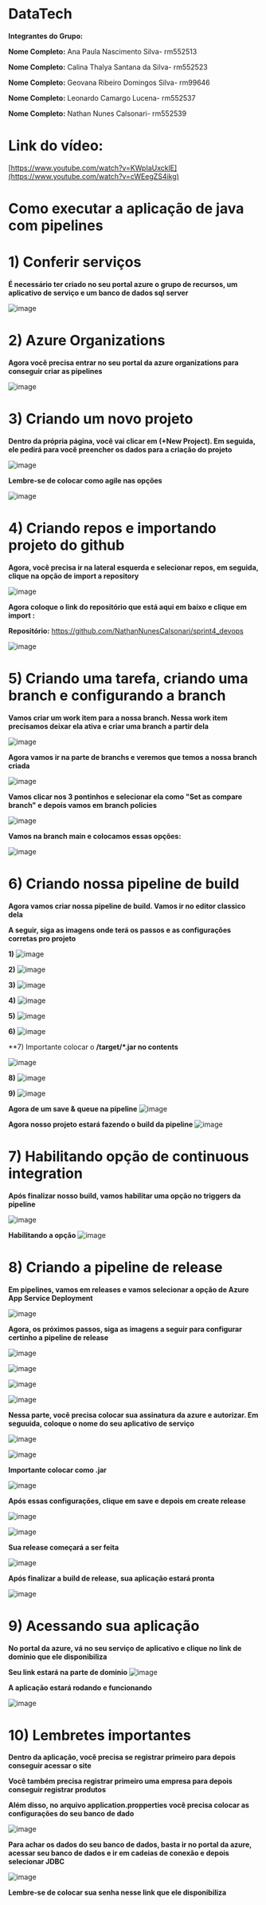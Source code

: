 # DataTech
**Integrantes do Grupo:**

**Nome Completo:** Ana Paula Nascimento Silva- rm552513

**Nome Completo:** Calina Thalya Santana da Silva- rm552523

**Nome Completo:** Geovana Ribeiro Domingos Silva- rm99646

**Nome Completo:** Leonardo Camargo Lucena- rm552537

**Nome Completo:** Nathan Nunes Calsonari- rm552539

# Link do vídeo:
[https://www.youtube.com/watch?v=KWpIaUxcklE](https://www.youtube.com/watch?v=cWEegZS4ikg)

# Como executar a aplicação de java com pipelines

# 1) Conferir serviços
**É necessário ter criado no seu portal azure o grupo de recursos, um aplicativo de serviço e um banco de dados sql server**

![image](https://github.com/user-attachments/assets/29ba6b5c-06ff-410b-824c-ad701fc9ae7c)

# 2) Azure Organizations
**Agora você precisa entrar no seu portal da azure organizations para conseguir criar as pipelines**

![image](https://github.com/user-attachments/assets/86402edc-e8bf-4ee7-9f68-023094f04942)

# 3) Criando um novo projeto
**Dentro da própria página, você vai clicar em (+New Project). Em seguida, ele pedirá para você preencher os dados para a criação do projeto**

![image](https://github.com/user-attachments/assets/8fdd06ef-a038-498d-8845-0f04930067aa)

**Lembre-se de colocar como agile nas opções**

![image](https://github.com/user-attachments/assets/0f6893c5-3ad1-4ba5-82b8-70bdf53da21c)

# 4) Criando repos e importando projeto do github
**Agora, você precisa ir na lateral esquerda e selecionar repos, em seguida, clique na opção de import a repository**

![image](https://github.com/user-attachments/assets/563a9f43-1efe-4202-ad2c-d363de36ac5b)

**Agora coloque o link do repositório que está aqui em baixo e clique em import :**

**Repositório:** https://github.com/NathanNunesCalsonari/sprint4_devops

![image](https://github.com/user-attachments/assets/5c891c3a-049f-411d-b010-b53267ac86ae)

# 5) Criando uma tarefa, criando uma branch e configurando a branch
**Vamos criar um work item para a nossa branch. Nessa work item precisamos deixar ela ativa e criar uma branch a partir dela**

![image](https://github.com/user-attachments/assets/6d8021c7-ac10-4fe4-9c74-4c0dba06e6e2)

**Agora vamos ir na parte de branchs e veremos que temos a nossa branch criada**

![image](https://github.com/user-attachments/assets/57e684d3-b564-49f9-bf6b-57a9fe422f11)

**Vamos clicar nos 3 pontinhos e selecionar ela como "Set as compare branch" e depois vamos em branch policies**

![image](https://github.com/user-attachments/assets/0f85f68b-f8f6-4b81-ba06-b24bffab078a)

**Vamos na branch main e colocamos essas opções:**

![image](https://github.com/user-attachments/assets/a041a689-ecb8-4fe1-9e69-0586b2150605)

# 6) Criando nossa pipeline de build
**Agora vamos criar nossa pipeline de build. Vamos ir no editor classico dela**

**A seguir, siga as imagens onde terá os passos e as configurações corretas pro projeto**

**1)**
![image](https://github.com/user-attachments/assets/798b8986-368c-4639-a883-b4986d0ce468)

**2)**
![image](https://github.com/user-attachments/assets/6ce89f5e-6989-40c7-b562-29afb619e1e8)

**3)**
![image](https://github.com/user-attachments/assets/91abb9d3-125c-4c5e-8b13-e18251f27242)

**4)**
![image](https://github.com/user-attachments/assets/88f9981f-00fc-4e71-8804-3424ca9797df)

**5)**
![image](https://github.com/user-attachments/assets/c1b3d36d-d352-4978-b053-3f8eb7e1512c)

**6)**
![image](https://github.com/user-attachments/assets/355925b5-b36d-4c8e-a57b-64b3d84e5a46)

**7) Importante colocar o **/target/*.jar no contents**

![image](https://github.com/user-attachments/assets/de036836-0ec0-4600-a417-e4d6c951e045)

**8)**
![image](https://github.com/user-attachments/assets/146e65b1-ce8e-4253-8c8e-f9bda93a6023)

**9)**
![image](https://github.com/user-attachments/assets/f9a211ea-4b66-49ba-8578-fb548418b8f4)

**Agora de um save & queue na pipeline**
![image](https://github.com/user-attachments/assets/7b4e0235-e032-426f-8366-37159b805f0c)

**Agora nosso projeto estará fazendo o build da pipeline**
![image](https://github.com/user-attachments/assets/3b112e31-343f-4454-8a17-d9097b913d14)

# 7) Habilitando opção de continuous integration
**Após finalizar nosso build, vamos habilitar uma opção no triggers da pipeline**

![image](https://github.com/user-attachments/assets/6bea0adb-afeb-40e4-9119-6764d9440277)

**Habilitando a opção**
![image](https://github.com/user-attachments/assets/ffde8ad5-2714-4188-82ca-ffed8c1ce42b)

# 8) Criando a pipeline de release

**Em pipelines, vamos em releases e vamos selecionar a opção de Azure App Service Deployment**

![image](https://github.com/user-attachments/assets/97f2cc23-37de-42ca-b417-1706172251b0)

**Agora, os próximos passos, siga as imagens a seguir para configurar certinho a pipeline de release**

![image](https://github.com/user-attachments/assets/f44d1036-85cf-47bf-ad2a-084e46c82c8d)

![image](https://github.com/user-attachments/assets/2e142b0e-7094-42b2-a819-b92f73e98aa2)

![image](https://github.com/user-attachments/assets/726022a1-d760-4956-9cef-08fe4d5fa8d4)

![image](https://github.com/user-attachments/assets/88699ccf-b12d-48b9-90b6-af735741fa74)

**Nessa parte, você precisa colocar sua assinatura da azure e autorizar. Em seguuida, coloque o nome do seu aplicativo de serviço**

![image](https://github.com/user-attachments/assets/98f4f988-a872-4485-a9b3-2cb32243ff2c)

![image](https://github.com/user-attachments/assets/05333959-11a1-4c3e-ae75-da534a386462)

**Importante colocar como .jar**

![image](https://github.com/user-attachments/assets/4d64cec7-915f-414e-a5db-d6eed5775854)

**Após essas configurações, clique em save e depois em create release**

![image](https://github.com/user-attachments/assets/fd443af0-0c7e-438e-8e73-7a067e1b0588)

![image](https://github.com/user-attachments/assets/4192565e-7b82-41b3-89ce-12bb7d7dae77)

**Sua release começará a ser feita**

![image](https://github.com/user-attachments/assets/3d68f0a8-8293-47e0-861e-b602145260ec)

**Após finalizar a build de release, sua aplicação estará pronta**

![image](https://github.com/user-attachments/assets/a906f76b-54b2-4b95-889a-242029ea3a29)

# 9) Acessando sua aplicação

**No portal da azure, vá no seu serviço de aplicativo e clique no link de dominio que ele disponibiliza**

**Seu link estará na parte de dominio**
![image](https://github.com/user-attachments/assets/8da6a696-707c-4e10-b473-aaa5b5df9e0b)

**A aplicação estará rodando e funcionando**

![image](https://github.com/user-attachments/assets/bf16414b-fc51-4a6e-8d09-bac69e973102)

# 10) Lembretes importantes

**Dentro da aplicação, você precisa se registrar primeiro para depois conseguir acessar o site**

**Você também precisa registrar primeiro uma empresa para depois conseguir registrar produtos**

**Além disso, no arquivo application.propperties você precisa colocar as configurações do seu banco de dado**

![image](https://github.com/user-attachments/assets/e533e621-6ec3-44e2-92e3-b35c1085bb04)

**Para achar os dados do seu banco de dados, basta ir no portal da azure, acessar seu banco de dados e ir em cadeias de conexão e depois selecionar JDBC**

![image](https://github.com/user-attachments/assets/efc06b41-37f0-4d38-93c0-ed1f9f8031fe)

**Lembre-se de colocar sua senha nesse link que ele disponibiliza**
